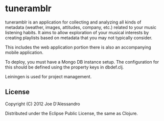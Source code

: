 # tuneramblr

tuneramblr is an application for collecting and analyzing all kinds of metadata (weather, images, attitudes, company, etc.) related to your music listening habits.  It aims to allow exploration of your musical interests by creating playlists based on metadata that you may not typically consider.

This includes the web application portion there is also an accompanying mobile application.

To deploy, you must have a Mongo DB instance setup.  The configuration for this should be defined using the property keys in dbdef.clj.

Leiningen is used for project management.

## License

Copyright (C) 2012 Joe D'Alessandro

Distributed under the Eclipse Public License, the same as Clojure.


